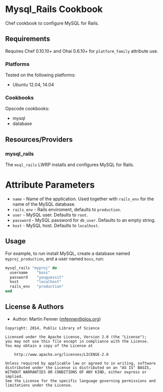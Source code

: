 Mysql_Rails Cookbook
====================

Chef cookbook to configure MySQL for Rails.


Requirements
------------
Requires Chef 0.10.10+ and Ohai 0.6.10+ for `platform_family` attribute use.

### Platforms
Tested on the following platforms:

- Ubuntu 12.04, 14.04

### Cookbooks
Opscode cookbooks:

- mysql
- database


Resources/Providers
-------

### mysql_rails

The `msql_rails` LWRP installs and configures MySQL for Rails.

# Attribute Parameters

* `name` - Name of the application. Used together with `rails_env` for the name of the MySQL database.
* `rails_env` - Rails enviroment, defaults to `production`.
* `user` - MySQL user. Defaults to `root`.
* `password` - MySQL password for `db_user`. Defaults to an empty string.
* `host` - MySQL host. Defaults to `localhost`.


Usage
-----
For example, to run install MySQL, create a database named `myproj_production`, and a user named `boss`, run:

```ruby
mysql_rails "myproj" do
  username    "boss"
  password    "youguessit"
  host        "localhost"
  rails_env   "production"
end
```


License & Authors
-----------------
- Author: Martin Fenner (<mfenner@plos.org>)

```text
Copyright: 2014, Public Library of Science

Licensed under the Apache License, Version 2.0 (the "License");
you may not use this file except in compliance with the License.
You may obtain a copy of the License at

    http://www.apache.org/licenses/LICENSE-2.0

Unless required by applicable law or agreed to in writing, software
distributed under the License is distributed on an "AS IS" BASIS,
WITHOUT WARRANTIES OR CONDITIONS OF ANY KIND, either express or implied.
See the License for the specific language governing permissions and
limitations under the License.
```
